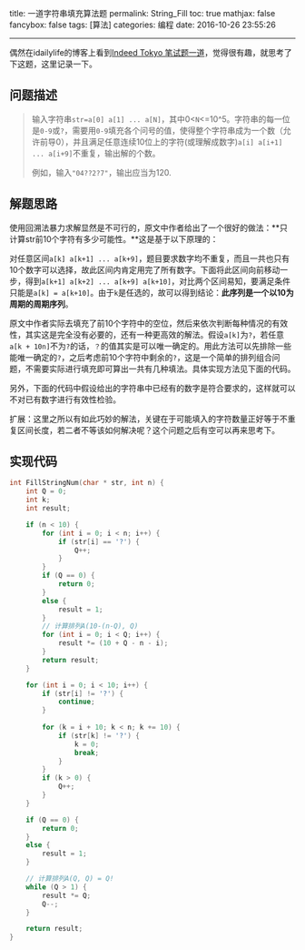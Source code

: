 title: 一道字符串填充算法题
permalink: String_Fill
toc: true
mathjax: false
fancybox: false
tags: [算法]
categories: 编程
date: 2016-10-26 23:55:26

---

偶然在idailylife的博客上看到[Indeed Tokyo 笔试题一道](https://boweihe.me/?p=2300)，觉得很有趣，就思考了下这题，这里记录一下。

## 问题描述

> 输入字符串`str=a[0] a[1] ... a[N]`，其中0<`N`<=10^5。字符串的每一位是`0-9`或`?`，需要用`0-9`填充各个问号的值，使得整个字符串成为一个数（允许前导0），并且满足任意连续10位上的字符(或理解成数字)`a[i] a[i+1] ... a[i+9]`不重复，输出解的个数。
> 
> 例如，输入`"04??2?7"`，输出应当为120.

<!--more-->

## 解题思路

使用回溯法暴力求解显然是不可行的，原文中作者给出了一个很好的做法：**只计算str前10个字符有多少可能性。**这是基于以下原理的：

对任意区间`a[k] a[k+1] ... a[k+9]`，题目要求数字均不重复，而且一共也只有10个数字可以选择，故此区间内肯定用完了所有数字。下面将此区间向前移动一步，得到`a[k+1] a[k+2] ... a[k+9] a[k+10]`，对比两个区间易知，要满足条件只能是`a[k] = a[k+10]`。由于`k`是任选的，故可以得到结论：**此序列是一个以10为周期的周期序列**。

原文中作者实际去填充了前10个字符中的空位，然后来依次判断每种情况的有效性，其实这是完全没有必要的，还有一种更高效的解法。假设`a[k]`为`?`，若任意`a[k + 10n]`不为`?`的话，`？`的值其实是可以唯一确定的。用此方法可以先排除一些能唯一确定的`?`，之后考虑前10个字符中剩余的`?`，这是一个简单的排列组合问题，不需要实际进行填充即可算出一共有几种填法。具体实现方法见下面的代码。

另外，下面的代码中假设给出的字符串中已经有的数字是符合要求的，这样就可以不对已有数字进行有效性检验。

扩展：这里之所以有如此巧妙的解法，关键在于可能填入的字符数量正好等于不重复区间长度，若二者不等该如何解决呢？这个问题之后有空可以再来思考下。

## 实现代码
```c
int FillStringNum(char * str, int n) {
    int Q = 0;
    int k;
    int result;

    if (n < 10) {
        for (int i = 0; i < n; i++) {
            if (str[i] == '?') {
                Q++;
            }
        }
        if (Q == 0) {
            return 0;
        }
        else {
            result = 1;
        }
        // 计算排列A(10-(n-Q), Q)
        for (int i = 0; i < Q; i++) {
            result *= (10 + Q - n - i);
        }
        return result;
    }

    for (int i = 0; i < 10; i++) {
        if (str[i] != '?') {
            continue;
        }
        
        for (k = i + 10; k < n; k += 10) {
            if (str[k] != '?') {
                k = 0;
                break;
            }
        }
        if (k > 0) {
            Q++;
        }
    }

    if (Q == 0) {
        return 0;
    }
    else {
        result = 1;
    }

    // 计算排列A(Q, Q) = Q!
    while (Q > 1) {
        result *= Q;
        Q--;
    }

    return result;
}
```